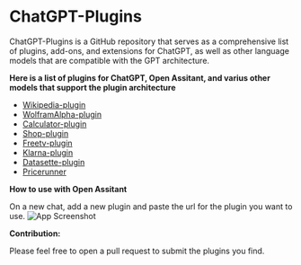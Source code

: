 # ChatGPT-Plugins
ChatGPT-Plugins is a GitHub repository that serves as a comprehensive list of plugins, add-ons, and extensions for ChatGPT, as well as other language models that are compatible with the GPT architecture.

**Here is a list of plugins for ChatGPT, Open Assitant, and varius other models that support the plugin architecture**

- [Wikipedia-plugin](https://oasst-plugins.dumbserg.al:2083/plugins/wikipedia-plugin.json)
- [WolframAlpha-plugin](https://www.wolframalpha.com/.well-known/ai-plugin.json)
- [Calculator-plugin](https://chat-calculator-plugin.supportmirage.repl.co/.well-known/ai-plugin.json)
- [Shop-plugin](https://server.shop.app/.well-known/ai-plugin.json)
- [Freetv-plugin](https://www.freetv-app.com/.well-known/ai-plugin.json)
- [Klarna-plugin](https://www.klarna.com/.well-known/ai-plugin.json)
- [Datasette-plugin](https://datasette.io/.well-known/ai-plugin.json)
- [Pricerunner](https://www.pricerunner.com/.well-known/ai-plugin.json)

**How to use with Open Assitant**

On a new chat, add a new plugin and paste the url for the plugin you want to use. 
![App Screenshot](https://cdn.jsdelivr.net/gh/targed/ChatGPT-Plugins@main/OA-Plugins.png)

**Contribution:**

Please feel free to open a pull request to submit the plugins you find. 